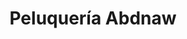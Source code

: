 ---
title: "Peluquería Abdnaw"
url: /la-linea-de-la-concepcion/peluqueria-abdnaw/
shop: peluquería
---